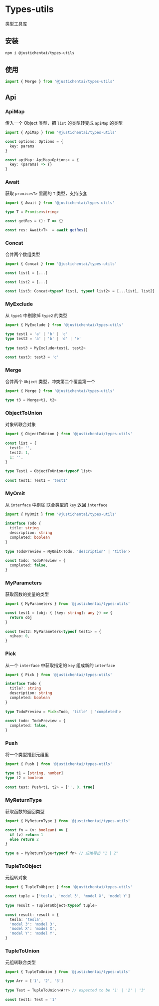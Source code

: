 # Types-utils

类型工具库

## 安装

```bash
npm i @justichentai/types-utils
```

## 使用

```ts
import { Merge } from '@justichentai/types-utils'
```

## Api

### ApiMap

传入一个 Object 类型，把 `list` 的类型转变成 `apiMap` 的类型

```ts
import { ApiMap } from '@justichentai/types-utils'

const options: Options = {
  key: params
}

const apiMap: ApiMap<Options> = {
  key: (params) => {}
}
```

### Await

获取 `promise<T>` 里面的 `T` 类型，支持嵌套

```ts
import { Await } from '@justichentai/types-utils'

type T = Promise<string>

const getRes = (): T => {}

const res: Await<T>  = await getRes()
```

### Concat

合并两个数组类型

```ts
import { Concat } from '@justichentai/types-utils'

const list1 = [...]

const list2 = [...]

const list3: Concat<typeof list1, typeof list2> = [...list1, list2]
```

### MyExclude

从 `type1` 中剔除掉 `type2` 的类型

```ts
import { MyExclude } from '@justichentai/types-utils'

type test1 = 'a' | 'b' | 'c'  
type test2 = 'a' | 'b' | 'd' | 'e'  
  
type test3 = MyExclude<test1, test2>  
  
const test3: test3 = 'c'
```

### Merge

合并两个 `Object` 类型，冲突第二个覆盖第一个

```ts
import { Merge } from '@justichentai/types-utils'

type t3 = Merge<t1, t2>
```

### ObjectToUnion

对象转联合对象

```ts
import { ObjectToUnion } from '@justichentai/types-utils'  
  
const list = {  
  test1: '',  
  test2: 1,  
  1: '',  
}  
  
type Test1 = ObjectToUnion<typeof list>  
  
const test1: Test1 = 'test1'
```

### MyOmit

从 `interface` 中剔除 联合类型的 `key` 返回 `interface`

```ts
import { MyOmit } from '@justichentai/types-utils' 

interface Todo {  
  title: string  
  description: string  
  completed: boolean  
}  
  
type TodoPreview = MyOmit<Todo, 'description' | 'title'>  
  
const todo: TodoPreview = {  
  completed: false,  
}
```

### MyParameters

获取函数的变量的类型

```ts
import { MyParameters } from '@justichentai/types-utils' 

const test1 = (obj: { [key: string]: any }) => {  
  return obj  
}  
  
const test2: MyParameters<typeof test1> = {  
  nihao: 0,  
}
```

### Pick

从一个 `interface` 中获取指定的 `key` 组成新的 `interface`

```ts
import { Pick } from '@justichentai/types-utils' 

interface Todo {  
  title?: string  
  description: string  
  completed: boolean  
}  
  
type TodoPreview = Pick<Todo, 'title' | 'completed'>  
  
const todo: TodoPreview = {  
  completed: false,  
}
```

### Push

将一个类型推到元组里

```ts
import { Push } from '@justichentai/types-utils' 

type t1 = [string, number]  
type t2 = boolean  
  
const test: Push<t1, t2> = ['', 0, true]
```

### MyReturnType

获取函数的返回类型

```ts
import { MyReturnType } from '@justichentai/types-utils' 

const fn = (v: boolean) => {  
  if (v) return 1  
  else return 2  
}  
  
type a = MyReturnType<typeof fn> // 应推导出 "1 | 2"
```

### TupleToObject

元组转对象

```ts
import { TupleToObject } from '@justichentai/types-utils' 

const tuple = ['tesla', 'model 3', 'model X', 'model Y']  
  
type result = TupleToObject<typeof tuple>  
  
const result: result = {  
  tesla: 'tesla',  
  'model 3': 'model 3',  
  'model X': 'model X',  
  'model Y': 'model Y',  
}
```

### TupleToUnion

元组转联合类型

```ts
import { TupleToUnion } from '@justichentai/types-utils' 

type Arr = ['1', '2', '3']  
  
type Test = TupleToUnion<Arr> // expected to be '1' | '2' | '3'  
  
const test1: Test = '1'
```
